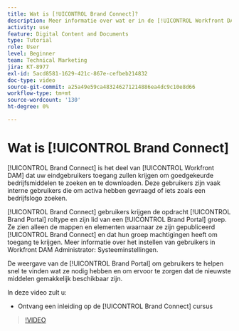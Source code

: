 ```yaml
---
title: Wat is [!UICONTROL Brand Connect]?
description: Meer informatie over wat er in de [!UICONTROL Workfront DAM] Beheerder, deel 3 Aanpassingscursus voor merk Connect.
activity: use
feature: Digital Content and Documents
type: Tutorial
role: User
level: Beginner
team: Technical Marketing
jira: KT-8977
exl-id: 5acd8581-1629-421c-867e-cefbeb214832
doc-type: video
source-git-commit: a25a49e59ca483246271214886ea4dc9c10e8d66
workflow-type: tm+mt
source-wordcount: '130'
ht-degree: 0%

---
```


# Wat is [!UICONTROL Brand Connect]

[!UICONTROL Brand Connect] is het deel van [!UICONTROL Workfront DAM] dat uw eindgebruikers toegang zullen krijgen om goedgekeurde bedrijfsmiddelen te zoeken en te downloaden. Deze gebruikers zijn vaak interne gebruikers die om activa hebben gevraagd of iets zoals een bedrijfslogo zoeken.

[!UICONTROL Brand Connect] gebruikers krijgen de opdracht [!UICONTROL Brand Portal] roltype en zijn lid van een [!UICONTROL Brand Portal] groep. Ze zien alleen de mappen en elementen waarnaar ze zijn gepubliceerd [!UICONTROL Brand Connect] en dat hun groep machtigingen heeft om toegang te krijgen. Meer informatie over het instellen van gebruikers in Workfront DAM Administrator: Systeeminstellingen.

<!-- Need the cross-reference link to other LP, mentioned above -->

De weergave van de [!UICONTROL Brand Portal] om gebruikers te helpen snel te vinden wat ze nodig hebben en om ervoor te zorgen dat de nieuwste middelen gemakkelijk beschikbaar zijn.

In deze video zult u:

* Ontvang een inleiding op de [!UICONTROL Brand Connect] cursus

>[!VIDEO](https://video.tv.adobe.com/v/335240/?quality=12&learn=on)

<!-- Learn more graphic and link to article, below
* Workfront DAM within Workfront
 -->

